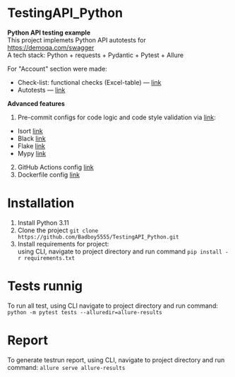 # TestingAPI_Python
**Python API testing example**  
This project implemets Python API autotests for https://demoqa.com/swagger   
A tech stack: Python + requests + Pydantic + Pytest + Allure
 
 For "Account" section were made:
- Check-list: functional checks (Excel-table) — [link](https://github.com/Badboy5555/TestingAPI_Python/blob/master/API%20%D1%87%D0%B5%D0%BA-%D0%BB%D0%B8%D1%81%D1%82.xlsx)
- Autotests — [link](https://github.com/Badboy5555/TestingAPI_Python/tree/master/tests)

**Advanced features**  
1. Pre-commit configs for code logic and code style validation via [link](https://github.com/Badboy5555/TestingAPI_Python/blob/master/.pre-commit-config.yaml):
- Isort [link](https://github.com/Badboy5555/TestingAPI_Python/blob/master/config.isort)
- Black [link](https://github.com/Badboy5555/TestingAPI_Python/blob/master/config.black)
- Flake [link](https://github.com/Badboy5555/TestingAPI_Python/blob/master/config.flake8)
- Mypy [link](https://github.com/Badboy5555/TestingAPI_Python/blob/master/config.mypy)
2. GitHub Actions config [link](https://github.com/Badboy5555/TestingAPI_Python/tree/master/.github/workflows)
3. Dockerfile config [link](https://github.com/Badboy5555/TestingAPI_Python/blob/master/Dockerfile)


# Installation
1. Install Python 3.11
2. Clone the project `git clone https://github.com/Badboy5555/TestingAPI_Python.git`
3. Install requirements for project:   
   using CLI, navigate to project directory and run command `pip install -r requirements.txt`

# Tests runnig
To run all test, using CLI navigate to project directory and run command: `python -m pytest tests --alluredir=allure-results`

# Report 
To generate testrun report, using CLI, navigate to project directory and run command: `allure serve allure-results`

